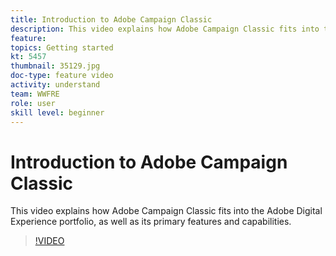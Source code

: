 ```yaml
---
title: Introduction to Adobe Campaign Classic
description: This video explains how Adobe Campaign Classic fits into the Adobe Digital Experience portfolio, as well as its primary features and capabilities.
feature: 
topics: Getting started
kt: 5457
thumbnail: 35129.jpg
doc-type: feature video
activity: understand
team: WWFRE
role: user
skill level: beginner
---
```


# Introduction to Adobe Campaign Classic

This video explains how Adobe Campaign Classic fits into the Adobe Digital Experience portfolio, as well as its primary features and capabilities.

>[!VIDEO](https://video.tv.adobe.com/v/35129?quality=12)
